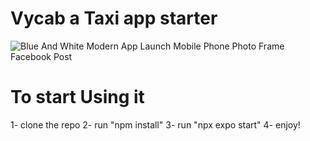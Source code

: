 # Vycab a Taxi app starter
![Blue And White Modern App Launch Mobile Phone Photo Frame Facebook Post](https://github.com/majidELMEHAMMEDY/Vycab/assets/48968947/76fe2803-d4cc-48ca-a230-8e01cc703f6d)

# To start Using it 
1- clone the repo
2- run "npm install"
3- run "npx expo start"
4- enjoy!
